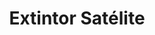 ---
title: "Extintor Satélite"
description: "Unidad Móvil de Alta Capacidad para Grandes Áreas"
line: "Línea de control de incendios"
main:
  id: 106
  content: |
    Presentamos nuestro **Extintor Satélite** – una robusta unidad móvil de alta capacidad diseñada para la protección de grandes áreas y riesgos de incendio elevados. Este equipo esencial de nuestra **Línea de Control de Incendios** proporciona una capacidad de extinción superior, siendo fácil de transportar y operar en emergencias críticas.

  imgCard: "@/images/products/a-06.avif" 
  imgMain: "@/images/products/a-06.avif"
  imgAlt: "Extintor satélite o sobre ruedas de alta capacidad"
tabs:
  - id: "tabs-with-card-item-1"
    dataTab: "#tabs-with-card-1"
    title: "Descripción General"
  - id: "tabs-with-card-item-2"
    dataTab: "#tabs-with-card-2"
    title: "Especificaciones Técnicas"
  - id: "tabs-with-card-item-3"
    dataTab: "#tabs-with-card-3"
    title: "Ventajas y Aplicaciones"
longDescription:
  title: "Defensa Contundente para Riesgos Mayores"
  subTitle: |
    El Extintor Satélite de Extintores del Risaralda es la solución ideal para proteger áreas como almacenes, hangares, estaciones de servicio, industrias pesadas o grandes obras de construcción. Su diseño sobre ruedas permite un despliegue rápido, llevando una potencia extintora significativa directamente al punto de riesgo, garantizando una respuesta efectiva ante incendios de gran magnitud.
  btnTitle: "Solicita Asesoría para Grandes Instalaciones"
  btnURL: "#"
descriptionList:
  - title: "Gran Capacidad"
    subTitle: "Contiene una cantidad superior de agente extintor, ideal para combatir fuegos que superan la capacidad de los extintores portátiles."
  - title: "Movilidad Mejorada"
    subTitle: "Equipado con ruedas resistentes y un mango ergonómico, facilitando su transporte rápido por una sola persona."
  - title: "Amplio Alcance"
    subTitle: "Boquilla y manguera de mayor longitud para una aplicación segura del agente a distancia."
specificationsLeft:
  - title: "Agente Extintor"
    subTitle: "Disponible con Polvo Químico Seco (PQS) multiuso, CO2 o Agente Limpio, según la clase de fuego dominante."
  - title: "Capacidad"
    subTitle: "Varias capacidades (ej. 25 kg, 50 kg, 100 kg) adaptadas a necesidades industriales y comerciales de alto riesgo."
  - title: "Clasificación de Fuego"
    subTitle: "Eficaz contra fuegos de **Tipo A, B y C** (para PQS) o **B y C** (para CO2/Agente Limpio), según el agente seleccionado."
  - title: "Construcción Robusta"
    subTitle: "Fabricado con materiales de alta resistencia para soportar ambientes exigentes y garantizar durabilidad."
tableData:
  - feature: ["Especificación", "Valor"]
    description:
      - ["Tipo de Agente", "PQS / CO2 / Agente Limpio (a elección)"]
      - ["Capacidad (kg)", "Variable (ej. 25, 50, 100)"]
      - ["Clase de Fuego", "A, B, C (según agente)"]
      - ["Material del Cilindro", "Acero de alta resistencia (sin costura para CO2)"]
      - ["Ruedas", "De goma maciza de gran diámetro"]
blueprints:
  first: "@/images/products/a-06.avif"
  second: "@/images/products/a-06.avif" 
---